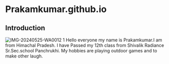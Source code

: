 # Prakamkumar.github.io
## Introduction 
![IMG-20240525-WA0012 1](https://github.com/user-attachments/assets/785cfec8-08c2-4da4-9cf7-93b5ebba4c23)
Hello everyone my name is Prakamkumar.I am from Himachal Pradesh. I have Passed my 12th class from Shivalik Radiance Sr.Sec.school Panchrukhi. My hobbies are playing outdoor games and to make other laugh.
